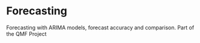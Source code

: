 # Forecasting
Forecasting with ARIMA models, forecast accuracy and comparison.
Part of the QMF Project
